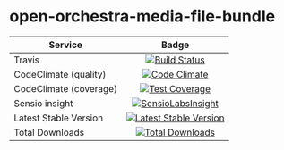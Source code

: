 open-orchestra-media-file-bundle
=================================

| Service       | Badge         |
| ------------- |:-------------:|
| Travis | [![Build Status](https://travis-ci.org/open-orchestra/open-orchestra-media-file-bundle.svg?branch=master)](https://travis-ci.org/open-orchestra/open-orchestra-media-file-bundle) |
| CodeClimate (quality) | [![Code Climate](https://codeclimate.com/github/open-orchestra/open-orchestra-media-file-bundle/badges/gpa.svg)](https://codeclimate.com/github/open-orchestra/open-orchestra-media-file-bundle) |
| CodeClimate (coverage) | [![Test Coverage](https://codeclimate.com/github/open-orchestra/open-orchestra-media-file-bundle/badges/coverage.svg)](https://codeclimate.com/github/open-orchestra/open-orchestra-media-file-bundle/coverage) |
| Sensio insight | [![SensioLabsInsight](https://insight.sensiolabs.com/projects/0bf3142d-bd5b-454e-b963-80c97a59d2c8/big.png)](https://insight.sensiolabs.com/projects/0bf3142d-bd5b-454e-b963-80c97a59d2c8) |
| Latest Stable Version | [![Latest Stable Version](https://poser.pugx.org/open-orchestra/open-orchestra-media-file-bundle/v/stable)](https://packagist.org/packages/open-orchestra/open-orchestra-media-file-bundle) |
| Total Downloads | [![Total Downloads](https://poser.pugx.org/open-orchestra/open-orchestra-media-file-bundle/downloads)](https://packagist.org/packages/open-orchestra/open-orchestra-media-file-bundle) |
